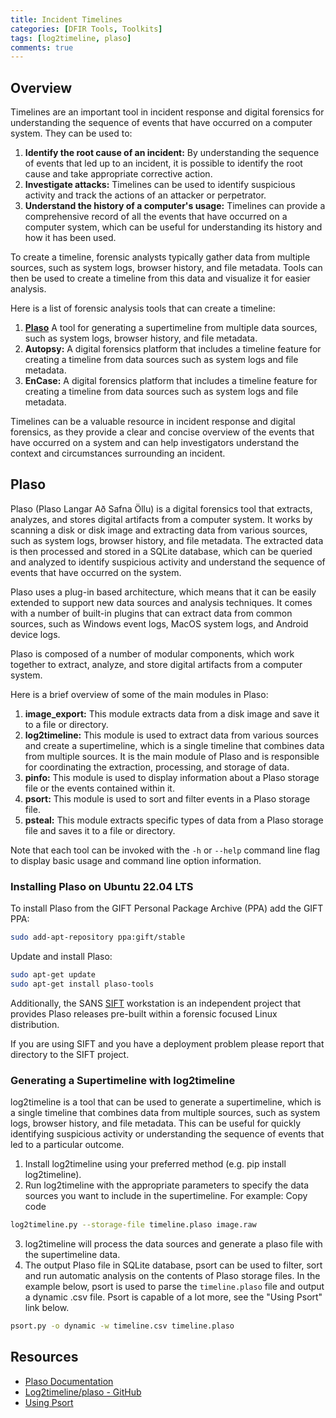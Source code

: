 ```yaml
---
title: Incident Timelines
categories: [DFIR Tools, Toolkits]
tags: [log2timeline, plaso]
comments: true
---
```


## Overview

Timelines are an important tool in incident response and digital forensics for understanding the sequence of events that have occurred on a computer system. They can be used to:

1. **Identify the root cause of an incident:** By understanding the sequence of events that led up to an incident, it is possible to identify the root cause and take appropriate corrective action.
2. **Investigate attacks:** Timelines can be used to identify suspicious activity and track the actions of an attacker or perpetrator.
3. **Understand the history of a computer's usage:** Timelines can provide a comprehensive record of all the events that have occurred on a computer system, which can be useful for understanding its history and how it has been used.

To create a timeline, forensic analysts typically gather data from multiple sources, such as system logs, browser history, and file metadata. Tools can then be used to create a timeline from this data and visualize it for easier analysis.

Here is a list of forensic analysis tools that can create a timeline:

1. **[Plaso](https://github.com/log2timeline/plaso)** A tool for generating a supertimeline from multiple data sources, such as system logs, browser history, and file metadata.
2. **Autopsy:** A digital forensics platform that includes a timeline feature for creating a timeline from data sources such as system logs and file metadata.
3. **EnCase:** A digital forensics platform that includes a timeline feature for creating a timeline from data sources such as system logs and file metadata.

Timelines can be a valuable resource in incident response and digital forensics, as they provide a clear and concise overview of the events that have occurred on a system and can help investigators understand the context and circumstances surrounding an incident.

## Plaso

Plaso (Plaso Langar Að Safna Öllu) is a digital forensics tool that extracts, analyzes, and stores digital artifacts from a computer system. It works by scanning a disk or disk image and extracting data from various sources, such as system logs, browser history, and file metadata. The extracted data is then processed and stored in a SQLite database, which can be queried and analyzed to identify suspicious activity and understand the sequence of events that have occurred on the system.

Plaso uses a plug-in based architecture, which means that it can be easily extended to support new data sources and analysis techniques. It comes with a number of built-in plugins that can extract data from common sources, such as Windows event logs, MacOS system logs, and Android device logs.

Plaso is composed of a number of modular components, which work together to extract, analyze, and store digital artifacts from a computer system.

Here is a brief overview of some of the main modules in Plaso:

1. **image_export:** This module extracts data from a disk image and save it to a file or directory.
2. **log2timeline:** This module is used to extract data from various sources and create a supertimeline, which is a single timeline that combines data from multiple sources. It is the main module of Plaso and is responsible for coordinating the extraction, processing, and storage of data.
3. **pinfo:** This module is used to display information about a Plaso storage file or the events contained within it.
4. **psort:** This module is used to sort and filter events in a Plaso storage file.
5. **psteal:** This module extracts specific types of data from a Plaso storage file and saves it to a file or directory.

Note that each tool can be invoked with the `-h` or `--help` command line flag to display basic usage and command line option information.

### Installing Plaso on Ubuntu 22.04 LTS

To install Plaso from the GIFT Personal Package Archive (PPA) add the GIFT PPA:

```bash
sudo add-apt-repository ppa:gift/stable
```

Update and install Plaso:

```bash
sudo apt-get update
sudo apt-get install plaso-tools
```

Additionally, the SANS [SIFT](https://github.com/teamdfir/sift) workstation is an independent project that provides Plaso releases pre-built within a forensic focused Linux distribution.

If you are using SIFT and you have a deployment problem please report that directory to the SIFT project.

### Generating a Supertimeline with log2timeline

log2timeline is a tool that can be used to generate a supertimeline, which is a single timeline that combines data from multiple sources, such as system logs, browser history, and file metadata. This can be useful for quickly identifying suspicious activity or understanding the sequence of events that led to a particular outcome.

1. Install log2timeline using your preferred method (e.g. pip install log2timeline).
2. Run log2timeline with the appropriate parameters to specify the data sources you want to include in the supertimeline. For example:
Copy code

```bash
log2timeline.py --storage-file timeline.plaso image.raw
```

3. log2timeline will process the data sources and generate a plaso file with the supertimeline data.
4. The output Plaso file in SQLite database, psort can be used to filter, sort and run automatic analysis on the contents of Plaso storage files. In the example below, psort is used to parse the `timeline.plaso` file and output a dynamic .csv file. Psort is capable of a lot more, see the "Using Psort" link below.

```bash
psort.py -o dynamic -w timeline.csv timeline.plaso
```

## Resources
- [Plaso Documentation](https://plaso.readthedocs.io/en/latest/)
- [Log2timeline/plaso - GitHub](https://github.com/log2timeline/plaso)
- [Using Psort](https://plaso.readthedocs.io/en/latest/sources/user/Using-psort.html)